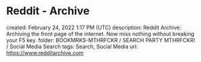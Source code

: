 # Reddit - Archive

created: February 24, 2022 1:17 PM (UTC)
description: Reddit Archive: Archiving the front page of the internet. Now miss nothing without breaking your F5 key.
folder: BOOKMRKS-MTHRFCKR / SEARCH PARTY MTHRFCKR! / Social Media Search
tags: Search, Social Media
url: https://www.redditarchive.com